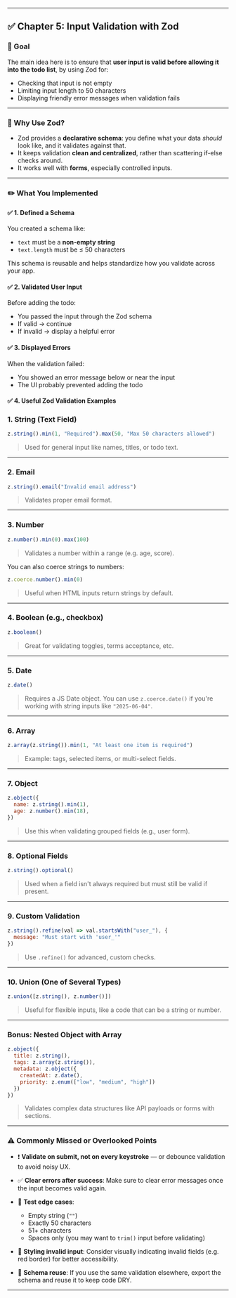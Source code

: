 
---

## ✅ Chapter 5: Input Validation with Zod

### 🎯 Goal

The main idea here is to ensure that **user input is valid before allowing it into the todo list**, by using Zod for:

* Checking that input is not empty
* Limiting input length to 50 characters
* Displaying friendly error messages when validation fails

---

### 🧰 Why Use Zod?

* Zod provides a **declarative schema**: you define what your data *should* look like, and it validates against that.
* It keeps validation **clean and centralized**, rather than scattering if-else checks around.
* It works well with **forms**, especially controlled inputs.

---

### ✏️ What You Implemented

#### ✅ 1. **Defined a Schema**

You created a schema like:

* `text` must be a **non-empty string**
* `text.length` must be ≤ 50 characters

This schema is reusable and helps standardize how you validate across your app.

#### ✅ 2. **Validated User Input**

Before adding the todo:

* You passed the input through the Zod schema
* If valid → continue
* If invalid → display a helpful error

#### ✅ 3. **Displayed Errors**

When the validation failed:

* You showed an error message below or near the input
* The UI probably prevented adding the todo


#### ✅ 4. Useful Zod Validation Examples

### 1. **String (Text Field)**
```js
z.string().min(1, "Required").max(50, "Max 50 characters allowed")
```
> Used for general input like names, titles, or todo text.

---

### 2. **Email**
```js
z.string().email("Invalid email address")
```
> Validates proper email format.

---

### 3. **Number**
```js
z.number().min(0).max(100)
```
> Validates a number within a range (e.g. age, score).

You can also coerce strings to numbers:
```js
z.coerce.number().min(0)
```
> Useful when HTML inputs return strings by default.

---

### 4. **Boolean (e.g., checkbox)**
```js
z.boolean()
```
> Great for validating toggles, terms acceptance, etc.

---

### 5. **Date**
```js
z.date()
```
> Requires a JS Date object. You can use `z.coerce.date()` if you're working with string inputs like `"2025-06-04"`.

---

### 6. **Array**
```js
z.array(z.string()).min(1, "At least one item is required")
```
> Example: tags, selected items, or multi-select fields.

---

### 7. **Object**
```js
z.object({
  name: z.string().min(1),
  age: z.number().min(18),
})
```
> Use this when validating grouped fields (e.g., user form).

---

### 8. **Optional Fields**
```js
z.string().optional()
```
> Used when a field isn't always required but must still be valid if present.

---

### 9. **Custom Validation**
```js
z.string().refine(val => val.startsWith("user_"), {
  message: "Must start with 'user_'"
})
```
> Use `.refine()` for advanced, custom checks.

---

### 10. **Union (One of Several Types)**
```js
z.union([z.string(), z.number()])
```
> Useful for flexible inputs, like a code that can be a string or number.

---

### Bonus: **Nested Object with Array**
```js
z.object({
  title: z.string(),
  tags: z.array(z.string()),
  metadata: z.object({
    createdAt: z.date(),
    priority: z.enum(["low", "medium", "high"])
  })
})
```
> Validates complex data structures like API payloads or forms with sections.

---

### ⚠️ Commonly Missed or Overlooked Points

* ❗ **Validate on submit, not on every keystroke** — or debounce validation to avoid noisy UX.
* ✅ **Clear errors after success**: Make sure to clear error messages once the input becomes valid again.
* 🧪 **Test edge cases**:

  * Empty string (`""`)
  * Exactly 50 characters
  * 51+ characters
  * Spaces only (you may want to `trim()` input before validating)
* 🧼 **Styling invalid input**: Consider visually indicating invalid fields (e.g. red border) for better accessibility.
* 🧠 **Schema reuse**: If you use the same validation elsewhere, export the schema and reuse it to keep code DRY.
---
